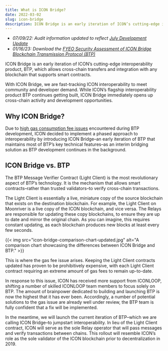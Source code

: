 ```yaml
---
title: What is ICON Bridge?
date: 2022-03-02
slug: icon-bridge
description: ICON Bridge is an early iteration of ICON’s cutting-edge interoperability product, BTP, which allows cross-chain transfers and integration with any blockchain that supports smart contracts.
---
```


* *07/09/22: Audit information updated to reflect [July Development Update](https://icon.community/blog/2022/icon-development-update-july-2022/)*
* *01/16/23: Download the [FYEO Security Assessment of ICON Bridge Blockchain Transmission Protocol (BTP)](https://icon.community/assets/FYEO-security-assessment-of-ICON-Bridge-Blockchain-Transmission-Protocol-BTP.pdf)*

ICON Bridge is an early iteration of ICON’s cutting-edge interoperability product, BTP, which allows cross-chain transfers and integration with any blockchain that supports smart contracts.

With ICON Bridge, we are fast-tracking ICON interoperability to meet community and developer demand. While ICON’s flagship interoperability product BTP continues getting built, ICON Bridge immediately opens up cross-chain activity and development opportunities.

## Why ICON Bridge?

Due to [high gas consumption fee issues](/blog/2022/introducing-icon-bridge-f8d3f2d93bf8/) encountered during BTP development, ICON decided to implement a phased approach to interoperability by introducing ICON Bridge–an early iteration of BTP that maintains most of BTP’s key technical features–as an interim bridging solution as BTP development continues in the background.

## ICON Bridge vs. BTP

The BTP Message Verifier Contract (Light Client) is the most revolutionary aspect of BTP’s technology. It is the mechanism that allows smart contracts–rather than trusted validators–to verify cross-chain transactions.

The Light Client is essentially a live, miniature copy of the source blockchain that exists on the destination blockchain. For example, the Light Client on Moonriver is a live copy of the ICON blockchain, and vice versa. The Relays are responsible for updating these copy blockchains, to ensure they are up to date and mirror the original chain. As you can imagine, this requires constant updating, as each blockchain produces new blocks at least every few seconds.

{{< img src="icon-bridge-comparison-chart-updated.jpg" alt="A comparison chart showcasing the differences between ICON Bridge and BTP." >}}

This is where the gas fee issue arises. Keeping the Light Client contracts updated has proven to be prohibitively expensive, with each Light Client contract requiring an extreme amount of gas fees to remain up-to-date.

In response to this issue, ICON has received more support from ICONLOOP, shifting a number of skilled ICONLOOP team members to focus solely on BTP. The amount of brainpower dedicated to building and launching BTP is now the highest that it has ever been. Accordingly, a number of potential solutions to the gas issue are already well under review, the BTP team is fully confident that a fix will be implemented.

In the meantime, we will launch the current iteration of BTP–which we are calling ICON Bridge–to jumpstart interoperability. In lieu of the Light Client contract, ICON will serve as the sole Relay operator that will pass messages and verify transactions between chains. This rollout will resemble ICON’s role as the sole validator of the ICON blockchain prior to decentralization in 2019.
